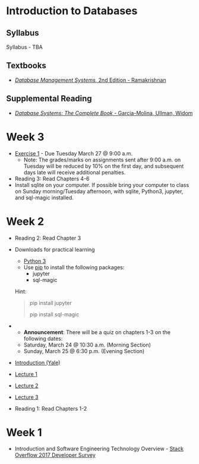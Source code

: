 # Introduction to Databases

## Syllabus
Syllabus - TBA

## Textbooks

* [*Database Management Systems*, 2nd Edition - Ramakrishnan](https://www.amazon.co.uk/Database-Management-Systems-Ramakrishnan-McGraw-Hill/dp/B00SLRD11O/ref=sr_1_1?s=books&ie=UTF8&qid=1521443191&sr=1-1&keywords=Ramakrishnan+-+Database+Management+Systems+2nd+edition)

## Supplemental Reading
* [*Database Systems: The Complete Book* - Garcia-Molina, Ullman, Widom](https://www.amazon.co.uk/Database-Systems-Complete-Hector-Garcia-Molina/dp/0131873253/ref=sr_1_1?s=books&ie=UTF8&qid=1521443367&sr=1-1&keywords=ullman+database)


# Week 3
* [Exercise 1](assessments/exercise1) - Due Tuesday March 27 @ 9:00 a.m.
  * Note: The grades/marks on assignments sent after 9:00 a.m. on Tuesday will be reduced by 10% on the first day, and subsequent days late will receive additional penalties.
* Reading 3: Read Chapters 4-6
* Install sqlite on your computer.  If possible bring your computer to class on Sunday morning/Tuesday afternoon, with sqlite, Python3, jupyter, and sql-magic installed.

# Week 2

* Reading 2: Read Chapter 3
* Downloads for practical learning
  - [Python 3](https://www.python.org/downloads/release/python-364/)
  - Use [pip](https://packaging.python.org/tutorials/installing-packages/#use-pip-for-installing) to install the following packages:
    - jupyter
    - sql-magic

  Hint:
  >pip install jupyter
  >
  >pip install sql-magic
* * **Announcement**: There will be a quiz on chapters 1-3 on the following dates:
  - Saturday, March 24 @ 10:30 a.m. (Morning Section)
  - Sunday, March 25 @ 6:30 p.m. (Evening Section)
* [Introduction (Yale)](http://codex.cs.yale.edu/avi/db-book/db4/slide-dir/ch1.ppt)
* [Lecture 1](lectures/Chapter1.pdf)
* [Lecture 2](lectures/Chapter2.pdf)
* [Lecture 3](lectures/Chapter3.pdf)
* Reading 1: Read Chapters 1-2


# Week 1
* Introduction and Software Engineering Technology Overview - [Stack Overflow 2017 Developer Survey](https://insights.stackoverflow.com/survey/2017)
